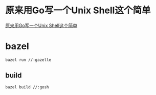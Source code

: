 # 原来用Go写一个Unix Shell这个简单

[原来用Go写一个Unix Shell这个简单](https://ithelp.ithome.com.tw/users/20107714/ironman/2814)


# bazel

```
bazel run //:gazelle
```

## build

```
bazel build //:gosh
```
